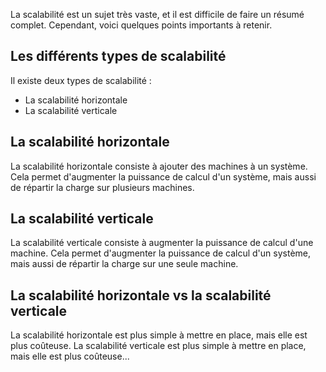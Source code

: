 La scalabilité est un sujet très vaste, et il est difficile de faire un résumé complet. Cependant, voici quelques points importants à retenir. 

## Les différents types de scalabilité

Il existe deux types de scalabilité :
* La scalabilité horizontale
* La scalabilité verticale

## La scalabilité horizontale

La scalabilité horizontale consiste à ajouter des machines à un système. Cela permet d'augmenter la puissance de calcul d'un système, mais aussi de répartir la charge sur plusieurs machines.

## La scalabilité verticale

La scalabilité verticale consiste à augmenter la puissance de calcul d'une machine. Cela permet d'augmenter la puissance de calcul d'un système, mais aussi de répartir la charge sur une seule machine.

## La scalabilité horizontale vs la scalabilité verticale

La scalabilité horizontale est plus simple à mettre en place, mais elle est plus coûteuse. La scalabilité verticale est plus simple à mettre en place, mais elle est plus coûteuse...